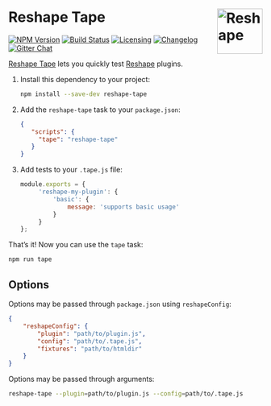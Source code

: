 # Reshape Tape [<img src="https://jonathantneal.github.io/reshape-logo.svg" alt="Reshape" width="90" height="90" align="right">][Reshape]

[![NPM Version][npm-img]][npm-url]
[![Build Status][cli-img]][cli-url]
[![Licensing][lic-img]][lic-url]
[![Changelog][log-img]][log-url]
[![Gitter Chat][git-img]][git-url]

[Reshape Tape] lets you quickly test [Reshape] plugins.

1. Install this dependency to your project:

   ```sh
   npm install --save-dev reshape-tape
   ```

2. Add the `reshape-tape` task to your `package.json`:

   ```json
   {
      "scripts": {
        "tape": "reshape-tape"
      }
   }
   ```

3. Add tests to your `.tape.js` file:

   ```js
   module.exports = {
		'reshape-my-plugin': {
			'basic': {
				message: 'supports basic usage'
			}
		}
   };
   ```

That’s it! Now you can use the `tape` task:

```sh
npm run tape
```

## Options

Options may be passed through `package.json` using `reshapeConfig`:

```json
{
	"reshapeConfig": {
		"plugin": "path/to/plugin.js",
		"config": "path/to/.tape.js",
		"fixtures": "path/to/htmldir"
	}
}
```

Options may be passed through arguments:

```sh
reshape-tape --plugin=path/to/plugin.js --config=path/to/.tape.js
```

[npm-url]: https://www.npmjs.com/package/reshape-tape
[npm-img]: https://img.shields.io/npm/v/reshape-tape.svg
[cli-url]: https://travis-ci.org/jonathantneal/reshape-tape
[cli-img]: https://img.shields.io/travis/jonathantneal/reshape-tape.svg
[lic-url]: LICENSE.md
[lic-img]: https://img.shields.io/npm/l/reshape-tape.svg
[log-url]: CHANGELOG.md
[log-img]: https://img.shields.io/badge/changelog-md-blue.svg
[git-url]: https://gitter.im/reshape/reshape
[git-img]: https://img.shields.io/badge/chat-gitter-blue.svg

[Reshape Tape]: https://github.com/jonathantneal/reshape-tape
[Reshape]: https://github.com/reshape/reshape
